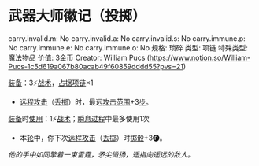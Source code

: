# 武器大师徽记（投掷）

carry.invalid.m: No
carry.invalid.a: No
carry.invalid.s: No
carry.immune.p: No
carry.immune.e: No
carry.immune.o: No
规格: 琐碎
类型: 项链
特殊类型: 魔法物品
价值: 3金币
Creator: William Pucs (https://www.notion.so/William-Pucs-1c5d619a067b80acab49f60859dddd55?pvs=21)

<aside>

[装备](https://www.notion.so/1b3d619a067b80f99057fe3412922dd5?pvs=21)：3⚡️[战术](https://www.notion.so/1b3d619a067b8051b6eaffd160aee01c?pvs=21)，[占据](https://www.notion.so/1b3d619a067b8021ba8fe7cef8b96857?pvs=21)[项链](https://www.notion.so/1b3d619a067b805291a4d91d9bc68a65?pvs=21)×1

- [远程攻击](https://www.notion.so/1b4d619a067b805f8c27e6cffc369b74?pvs=21)（[丢掷](https://www.notion.so/1b6d619a067b80d3933ddcb34e1b3ead?pvs=21)）时，最远[攻击范围](https://www.notion.so/1b4d619a067b803c995de1c713f7878d?pvs=21)+3[步](https://www.notion.so/1b3d619a067b800fb1cfe9f0ef45b9ef?pvs=21)。
</aside>

<aside>

[装备](https://www.notion.so/1b3d619a067b80f99057fe3412922dd5?pvs=21)时[使用](https://www.notion.so/1b3d619a067b80bbbbacd6817c707325?pvs=21)：1⚡️[战术](https://www.notion.so/1b3d619a067b8051b6eaffd160aee01c?pvs=21)；[瞬息过程](https://www.notion.so/1b3d619a067b80aaa52efa8a891fe3ad?pvs=21)中最多使用1次

- 本[轮](https://www.notion.so/1b3d619a067b80aeb62df5a99bfb8a82?pvs=21)中，你下次[远程攻击](https://www.notion.so/1b4d619a067b805f8c27e6cffc369b74?pvs=21)（[丢掷](https://www.notion.so/1b6d619a067b80d3933ddcb34e1b3ead?pvs=21)）时[掷骰](https://www.notion.so/1b3d619a067b80f89c53e38483e535c4?pvs=21)+3🅟。
</aside>

*他的手中如同擎着一束雷霆，矛尖微扬，遥指向遥远的敌人。*